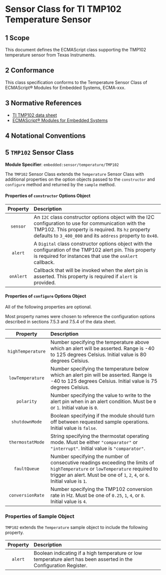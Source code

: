 
# Sensor Class for TI TMP102 Temperature Sensor

## 1 Scope

This document defines the ECMAScript class supporting the TMP102 temperature sensor from Texas Instruments.

## 2 Conformance

This class specification conforms to the Temperature Sensor Class of ECMAScript® Modules for Embedded Systems, ECMA-xxx.

## 3 Normative References

- [TI TMP102 data sheet](https://www.ti.com/lit/ds/symlink/tmp102.pdf)
- [ECMAScript® Modules for Embedded Systems](https://EcmaTC53.github.io/spec/web/spec.html)

## 4 Notational Conventions

## 5 `TMP102` Sensor Class

**Module Specifier**: `embedded:sensor/temperature/TMP102`

The `TMP102` Sensor Class extends the `Temperature` Sensor Class with additional properties on the option objects passed to the `constructor` and `configure` method and returned by the `sample` method. 

#### Properties of `constructor` Options Object

| Property | Description |
| :---: | :--- |
| `sensor` | An `I2C` class constructor options object with the I2C configuration to use for communication with the TMP102. This property is required. Its `hz` property defaults to `3_400_000` and its `address` property to `0x48`.
| `alert` | A `Digital` class constructor options object with the configuration of the TMP102 alert pin. This property is required for instances that use the `onAlert` callback.
| `onAlert` | Callback that will be invoked when the alert pin is asserted. This property is required if `alert` is provided.

#### Properties of `configure` Options Object

All of the following properties are optional.

Most property names were chosen to reference the configuration options described in sections 7.5.3 and 7.5.4 of the data sheet. 

| Property | Description |
| :---: | :--- |
| `highTemperature` | Number specifying the temperature above which an alert will be asserted. Range is -40 to 125 degrees Celsius. Initial value is 80 degrees Celsius.  
| `lowTemperature` | Number specifying the temperature below which an alert pin will be asserted. Range is -40 to 125 degrees Celsius. Initial value is 75 degrees Celsius.
| `polarity` | Number specifying the value to write to the alert pin when in an alert condition. Must be `0` or `1`. Initial value is `0`.
| `shutdownMode` | Boolean specifying if the module should turn off between requested sample operations. Initial value is `false`.
| `thermostatMode` | String specifying the thermostat operating mode. Must be either `"comparator"` or `"interrupt"`. Initial value is `"comparator"`.
| `faultQueue` | Number specifying the number of consecutive readings exceeding the limits of `highTemperature` or `lowTemperature` required to trigger an alert. Must be one of `1`, `2`, `4`, or `6`. Initial value is `1`. 
| `conversionRate` | Number specifying the TMP102 conversion rate in Hz. Must be one of `0.25`, `1`, `4`, or `8`. Initial value is `4`.

### Properties of Sample Object
`TMP102` extends the `Temperature` sample object to include the following property.

| Property | Description |
| :---: | :--- |
| `alert` | Boolean indicating if a high temperature or low temperature alert has been asserted in the Configuration Register.
